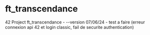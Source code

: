 # ft_transcendance
42 Project ft_transcendance - --version 07/06/24  - test a faire (erreur connexion api 42 et login classic, fail de securite authentication)
